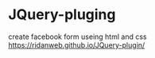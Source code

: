 # JQuery-pluging
create facebook form useing html and css
https://ridanweb.github.io/JQuery-plugin/
